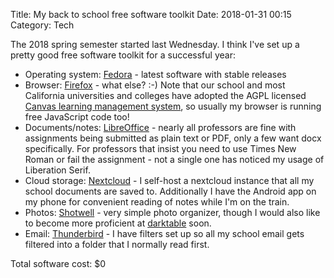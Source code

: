 Title: My back to school free software toolkit
Date: 2018-01-31 00:15
Category: Tech

The 2018 spring semester started last Wednesday. I think I've set up a pretty good free software toolkit for a successful year:

* Operating system: [Fedora](https://getfedora.org/) - latest software with stable releases
* Browser: [Firefox](https://www.mozilla.org/en-US/firefox/new/) - what else? :-) Note that our school and most California universities and colleges have adopted the AGPL licensed [Canvas learning management system](https://github.com/instructure/canvas-lms), so usually my browser is running free JavaScript code too!
* Documents/notes: [LibreOffice](https://www.libreoffice.org/) - nearly all professors are fine with assignments being submitted as plain text or PDF, only a few want docx specifically. For professors that insist you need to use Times New Roman or fail the assignment - not a single one has noticed my usage of Liberation Serif.
* Cloud storage: [Nextcloud](https://nextcloud.com/) - I self-host a nextcloud instance that all my school documents are saved to. Additionally I have the Android app on my phone for convenient reading of notes while I'm on the train.
* Photos: [Shotwell](https://wiki.gnome.org/Apps/Shotwell/) - very simple photo organizer, though I would also like to become more proficient at [darktable](https://www.darktable.org/) soon.
* Email: [Thunderbird](https://www.mozilla.org/en-US/thunderbird/) - I have filters set up so all my school email gets filtered into a folder that I normally read first.

Total software cost: $0

